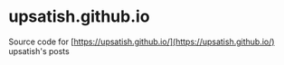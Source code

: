# upsatish.github.io
Source code for [https://upsatish.github.io/](https://upsatish.github.io/)
upsatish's posts
